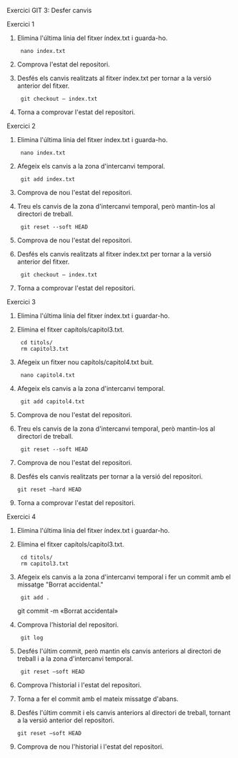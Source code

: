 Exercici GIT 3: Desfer canvis

Exercici 1

1. Elimina l'última línia del fitxer índex.txt i guarda-ho.

		nano index.txt
3. Comprova l'estat del repositori.
4. Desfés els canvis realitzats al fitxer índex.txt per tornar a la versió anterior del fitxer.

		git checkout – index.txt
6. Torna a comprovar l'estat del repositori.

Exercici 2

1. Elimina l'última línia del fitxer índex.txt i guarda-ho.

		nano index.txt
2. Afegeix els canvis a la zona d'intercanvi temporal.

		git add index.txt
4. Comprova de nou l'estat del repositori.
5. Treu els canvis de la zona d'intercanvi temporal, però mantin-los al directori de treball.

		git reset --soft HEAD
7. Comprova de nou l'estat del repositori.
8. Desfés els canvis realitzats al fitxer índex.txt per tornar a la versió anterior del fitxer.

		git checkout – index.txt
10. Torna a comprovar l'estat del repositori.

Exercici 3

1. Elimina l'última línia del fitxer índex.txt i guardar-ho.
2. Elimina el fitxer capítols/capitol3.txt.

		cd titols/
		rm capitol3.txt
4. Afegeix un fitxer nou capítols/capitol4.txt buit.

		nano capitol4.txt
6. Afegeix els canvis a la zona d'intercanvi temporal.

		git add capitol4.txt
8. Comprova de nou l'estat del repositori.
9. Treu els canvis de la zona d'intercanvi temporal, però mantin-los al directori de treball.

		git reset --soft HEAD
11. Comprova de nou l'estat del repositori.
12. Desfés els canvis realitzats per tornar a la versió del repositori.
  
		git reset –hard HEAD
13. Torna a comprovar l'estat del repositori.
       
Exercici 4

1. Elimina l'última línia del fitxer índex.txt i guardar-ho.
2. Elimina el fitxer capítols/capitol3.txt.

		cd titols/
		rm capitol3.txt
4. Afegeix els canvis a la zona d'intercanvi temporal i fer un commit amb el missatge "Borrat accidental."

		git add .
   git commit -m «Borrat accidental»
6. Comprova l'historial del repositori.

		git log
7. Desfés l'últim commit, però mantin els canvis anteriors al directori de treball i a la zona d'intercanvi temporal.

		git reset –soft HEAD
8. Comprova l'historial i l'estat del repositori.
9. Torna a fer el commit amb el mateix missatge d'abans.
10. Desfés l'últim commit i els canvis anteriors al directori de treball, tornant a la versió anterior del repositori.

		git reset –soft HEAD
11. Comprova de nou l'historial i l'estat del repositori.
